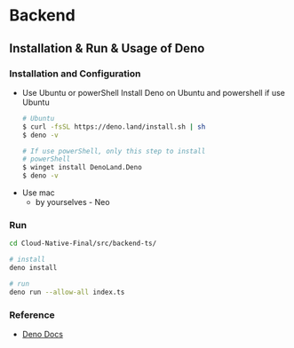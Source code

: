 # Backend

## Installation & Run & Usage of Deno

### Installation and Configuration
- Use Ubuntu or powerShell
  Install Deno on Ubuntu and powershell if use Ubuntu
    ```bash
    # Ubuntu
    $ curl -fsSL https://deno.land/install.sh | sh
    $ deno -v

    # If use powerShell, only this step to install
    # powerShell
    $ winget install DenoLand.Deno
    $ deno -v
    ```
- Use mac
  - by yourselves - Neo

### Run
```bash
cd Cloud-Native-Final/src/backend-ts/

# install
deno install

# run 
deno run --allow-all index.ts
```

### Reference

- [Deno Docs](https://docs.deno.com/)
